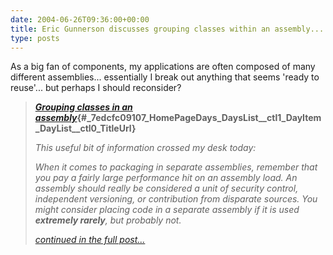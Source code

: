 ```yaml
---
date: 2004-06-26T09:36:00+00:00
title: Eric Gunnerson discusses grouping classes within an assembly...
type: posts
---
```

As a big fan of components, my applications are often composed of many different assemblies... essentially I break out anything that seems 'ready to reuse'... but perhaps I should reconsider?

> **[_Grouping classes in an assembly_](http://blogs.msdn.com/ericgu/archive/2004/06/24/164985.aspx){#_7edcfc09107_HomePageDays_DaysList__ctl1_DayItem_DayList__ctl0_TitleUrl}**
>
> _This useful bit of information crossed my desk today:_
>
> _When it comes to packaging in separate assemblies, remember that you pay a fairly large performance hit on an assembly load. An assembly should really be considered a unit of security control, independent versioning, or contribution from disparate sources. You might consider placing code in a separate assembly if it is used **extremely rarely**, but probably not._
>
> [_continued in the full post..._](http://blogs.msdn.com/ericgu/archive/2004/06/24/164985.aspx)
